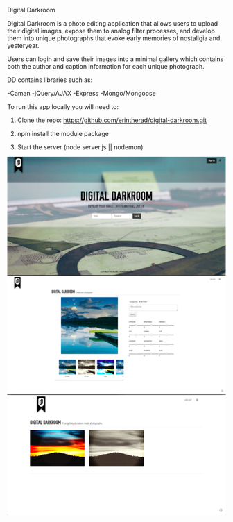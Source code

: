 Digital Darkroom

Digital Darkroom is a photo editing application that allows users to upload their digital images, expose them to analog filter processes, and develop them into unique photographs that evoke early memories of nostaligia and yesteryear.

Users can login and save their images into a minimal gallery which contains both the author and caption information for each unique photograph.

DD contains libraries such as:

-Caman
-jQuery/AJAX
-Express
-Mongo/Mongoose

To run this app locally you will need to:

1. Clone the repo:  https://github.com/erintherad/digital-darkroom.git

2. npm install the module package

3. Start the server (node server.js || nodemon)

![Alt text](/screenshots/home.png?raw=true "Homepage")
![Alt text](/screenshots/create.png?raw=true "Create page")
![Alt text](/screenshots/gallery.png?raw=true "Gallery page")